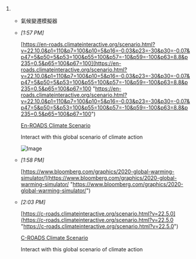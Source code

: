 1.  -   氣候變遷模擬器
        
    -   _[_1:57 PM_]_
        
        [https://en-roads.climateinteractive.org/scenario.html?v=22.10.0&p1=110&p7=100&p10=5&p16=-0.03&p23=-30&p30=-0.07&p47=5&p50=5&p53=100&p55=100&p57=-10&p59=-100&p63=8.8&p235=0.5&p65=100&p67=100](https://en-roads.climateinteractive.org/scenario.html?v=22.10.0&p1=110&p7=100&p10=5&p16=-0.03&p23=-30&p30=-0.07&p47=5&p50=5&p53=100&p55=100&p57=-10&p59=-100&p63=8.8&p235=0.5&p65=100&p67=100 "https://en-roads.climateinteractive.org/scenario.html?v=22.10.0&p1=110&p7=100&p10=5&p16=-0.03&p23=-30&p30=-0.07&p47=5&p50=5&p53=100&p55=100&p57=-10&p59=-100&p63=8.8&p235=0.5&p65=100&p67=100")
        
        [En-ROADS Climate Scenario](https://en-roads.climateinteractive.org/scenario.html?v=22.10.0&p1=110&p7=100&p10=5&p16=-0.03&p23=-30&p30=-0.07&p47=5&p50=5&p53=100&p55=100&p57=-10&p59=-100&p63=8.8&p235=0.5&p65=100&p67=100)
        
        Interact with this global scenario of climate action
        
        [](https://en-roads.climateinteractive.org/en-roads-facebook.jpg)
        
        ![Image](https://images-ext-2.discordapp.net/external/Ml2UUs2dbMZup53t2OdXPd78IQIMUp-lizXvyKQdHmY/https/en-roads.climateinteractive.org/en-roads-facebook.jpg?width=160&height=84)
        
    -   _[_1:58 PM_]_
        
        [https://www.bloomberg.com/graphics/2020-global-warming-simulator/](https://www.bloomberg.com/graphics/2020-global-warming-simulator/ "https://www.bloomberg.com/graphics/2020-global-warming-simulator/")
        
    -   _[_2:03 PM_]_
        
        [https://c-roads.climateinteractive.org/scenario.html?v=22.5.0](https://c-roads.climateinteractive.org/scenario.html?v=22.5.0 "https://c-roads.climateinteractive.org/scenario.html?v=22.5.0")
        
        [C-ROADS Climate Scenario](https://c-roads.climateinteractive.org/scenario.html?v=22.5.0)
        
        Interact with this global scenario of climate action
        
        [](https://c-roads.climateinteractive.org/c-roads-scenario.jpg)